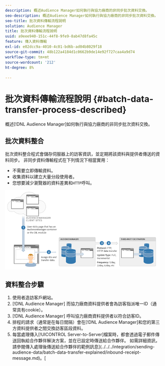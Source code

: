 ```yaml
---
description: 概述Audience Manager如何執行與協力廠商的非同步批次資料交換。
seo-description: 概述Audience Manager如何執行與協力廠商的非同步批次資料交換。
seo-title: 批次資料傳輸流程說明
solution: Audience Manager
title: 批次資料傳輸流程說明
uuid: a9eee940-151c-44f8-9fe9-8ab47d8fa45c
feature: 傳入資料傳輸
exl-id: e02dcc9a-4010-4c01-bd6b-ad04b8029f18
source-git-commit: 48b122a4184d1c0662b9de14e92f727caa4a9d74
workflow-type: tm+mt
source-wordcount: '212'
ht-degree: 8%

---
```


# 批次資料傳輸流程說明 {#batch-data-transfer-process-described}

概述[!DNL Audience Manager]如何執行與協力廠商的非同步批次資料交換。

## 批次資料整合

<!-- c_async.xml -->

批次資料整合程式會儲存伺服器上的訪客資訊，並定期將該資料與提供者傳送的資料同步。 非同步資料傳輸程式在下列情況下相當實用：

* 不需要立即傳輸資料。
* 收集資料以建立大量分段使用者。
* 您想要減少瀏覽器的資料差異和`HTTP`呼叫。

![](assets/s2s_70.png)

## 資料整合步驟

1. 使用者造訪客戶網站。
1. [!DNL Audience Manager] 而協力廠商資料提供者會為訪客指派唯一ID（通常具有cookie）。
1. [!DNL Audience Manager] 呼叫協力廠商資料提供者以符合訪客ID。
1. 排程的請求（通常是在每日間隔）會在[!DNL Audience Manager]和您的第三方資料提供者之間交換訪客區段資料。
1. 每當處理傳入[!UICONTROL Server-to-Server]檔案時，都會透過電子郵件傳送回執給合作夥伴解決方案，並在已設定時傳送給合作夥伴。 如需詳細資訊，請參閱傳入處理後傳送給合作夥伴的範例訊息](../../../integration/sending-audience-data/batch-data-transfer-explained/inbound-receipt-message.md)。[
